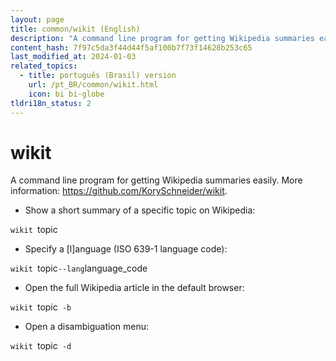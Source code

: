 ```yaml
---
layout: page
title: common/wikit (English)
description: "A command line program for getting Wikipedia summaries easily."
content_hash: 7f97c5da3f44d44f5af100b7f73f14628b253c65
last_modified_at: 2024-01-03
related_topics:
  - title: português (Brasil) version
    url: /pt_BR/common/wikit.html
    icon: bi bi-globe
tldri18n_status: 2
---
```

# wikit

A command line program for getting Wikipedia summaries easily.
More information: <https://github.com/KorySchneider/wikit>.

- Show a short summary of a specific topic on Wikipedia:

`wikit `<span class="tldr-var badge badge-pill bg-dark-lm bg-white-dm text-white-lm text-dark-dm font-weight-bold">topic</span>

- Specify a [l]anguage (ISO 639-1 language code):

`wikit `<span class="tldr-var badge badge-pill bg-dark-lm bg-white-dm text-white-lm text-dark-dm font-weight-bold">topic</span>` --lang `<span class="tldr-var badge badge-pill bg-dark-lm bg-white-dm text-white-lm text-dark-dm font-weight-bold">language_code</span>

- Open the full Wikipedia article in the default browser:

`wikit `<span class="tldr-var badge badge-pill bg-dark-lm bg-white-dm text-white-lm text-dark-dm font-weight-bold">topic</span>` -b`

- Open a disambiguation menu:

`wikit `<span class="tldr-var badge badge-pill bg-dark-lm bg-white-dm text-white-lm text-dark-dm font-weight-bold">topic</span>` -d`
